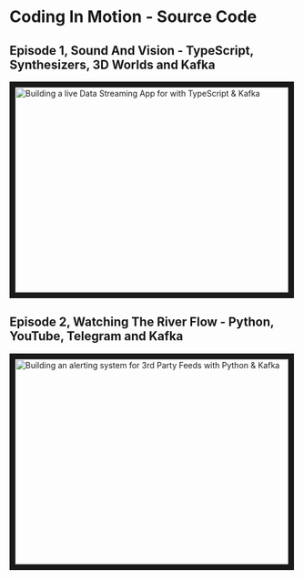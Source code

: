 # Coding In Motion - Source Code

## Episode 1, Sound And Vision - TypeScript, Synthesizers, 3D Worlds and Kafka

<a href="http://www.youtube.com/watch?feature=player_embedded&v=P-9svLRyaSw" target="_blank">
  <img src="http://img.youtube.com/vi/P-9svLRyaSw/0.jpg" alt="Building a live Data Streaming App for with TypeScript & Kafka" width="480" height="360" border="10" />
</a>

## Episode 2, Watching The River Flow - Python, YouTube, Telegram and Kafka

<a href="http://www.youtube.com/watch?feature=player_embedded&v=P-9svLRyaSw" target="_blank">
  <img src="http://img.youtube.com/vi/P-9svLRyaSw/0.jpg" alt="Building an alerting system for 3rd Party Feeds with Python & Kafka" width="480" height="360" border="10" />
</a>
